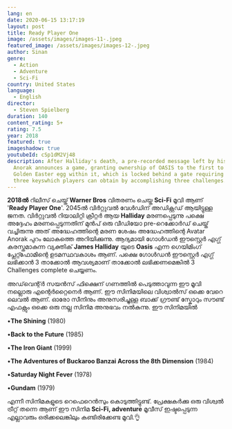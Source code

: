```yaml
---
lang: en
date: 2020-06-15 13:17:19
layout: post
title: Ready Player One
image: /assets/images/images-11-.jpeg
featured_image: /assets/images/images-12-.jpeg
author: Sinan
genre:
  - Action
  - Adventure
  - Sci-Fi
country: United States
language:
  - English
director:
  - Steven Spielberg
duration: 140
content_rating: 5+
rating: 7.5
year: 2018
featured: true
imageshadow: true
youtubeId: cSp1dM2Vj48
description: After Halliday's death, a pre-recorded message left by his avatar
  Anorak announces a game, granting ownership of OASIS to the first to find the
  Golden Easter egg within it, which is locked behind a gate requiring
  three keyswhich players can obtain by accomplishing three challenges.
---
```

**2018ൽ** റിലീസ് ചെയ്ത് **Warner Bros** വിതരണം ചെയ്ത **Sci-Fi** മൂവി ആണ് '**Ready Player One**'. 2045ൽ വിർറ്റുവൽ വേൾഡിന് അഡിക്റ്റഡ് ആയിട്ടുള്ള ജനത. വിർറ്റുവൽ റിയാലിറ്റി ക്രീറ്റർ ആയ **Halliday** മരണപ്പെടുന്നു പക്ഷെ അദ്ദേഹം മരണപ്പെടുന്നതിന് മുൻപ് ഒരു വീഡിയോ pre-റെക്കോർഡ് ചെയ്ത് വച്ചിരുന്നു അത് അദ്ധേഹത്തിന്റെ മരണ ശേഷം അദ്ധേഹത്തിന്റെ Avatar Anorak പുറം ലോകത്തെ അറിയിക്കുന്നു. ആദ്യമായി ഗോൾഡൻ ഈസ്റ്റെർ എഗ്ഗ് കരസ്തമാകുന്ന വ്യക്തിക് **James Halliday** യുടെ **Oasis** എന്ന ഗെയിമിംഗ് പ്ലേറ്റ്ഫോമിന്റെ ഉടമസ്ഥവകാശം ആണ്. പക്ഷെ ഗോൾഡൻ ഈസ്റ്റെർ എഗ്ഗ് ലഭിക്കാൻ 3 താക്കോൽ ആവശ്യമാണ്  താക്കോൽ ലഭിക്കണമെങ്കിൽ 3 Challenges complete ചെയ്യണം.

അഡ്‌വെന്റ്ർ സയൻസ് ഫിക്ഷെന് ഗണത്തിൽ പെടുത്താവുന്ന ഈ മൂവി നല്ലൊരു എന്റെർറ്റൈനെർ ആണ്. ഈ സിനിമയിലെ വിശ്വാൽസ് ഒക്കെ വേറെ ലെവൽ ആണ്. ഓരോ സീനിനും അനുസരിച്ചുള്ള ബാക്ക് ഗ്രൗണ്ട് സ്കോറും സൗണ്ട് എഫക്റ്റും ഒക്കെ ഒരു നല്ല സിനിമ അനുഭവം നൽകുന്നു. ഈ സിനിമയിൽ  

•**The Shining** (1980)

•**Back to the Future** (1985)

•**The Iron Giant** (1999)

•**The Adventures of Buckaroo Banzai Across the 8th Dimension** (1984)

•**Saturday Night Fever** (1978)

•**Gundam** (1979)

എന്നീ സിനിമകളുടെ റെഫെറെൻസും കൊടുത്തിട്ടുണ്ട്. പ്രേക്ഷകർക്കു ഒരു വിശ്വൽ ട്രീറ്റ്‌ തന്നെ ആണ് ഈ  സിനിമ  **Sci-Fi, adventure** മൂവീസ് ഇഷ്ടപ്പെടുന്ന എല്ലാവരും ഒരിക്കലെങ്കിലും കണ്ടിരിക്കേണ്ട മൂവി.👌
